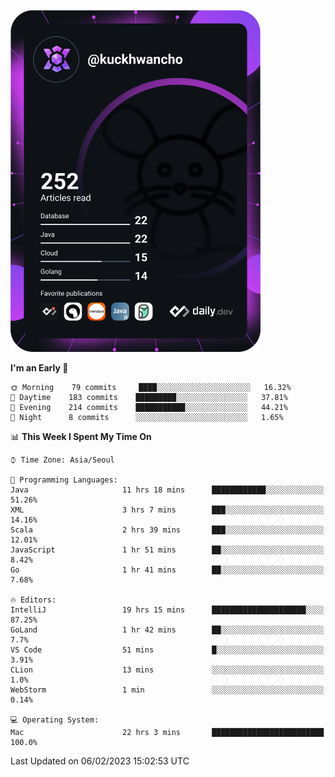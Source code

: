 <a href="https://app.daily.dev/kuckhwancho"><img src="https://github.com/kuckjwi0928/kuckjwi0928/blob/master/devcard.svg" width="400" alt="Kuckjwi Devcard"/></a>

<!--START_SECTION:waka-->
**I'm an Early 🐤** 

```text
🌞 Morning    79 commits     ████░░░░░░░░░░░░░░░░░░░░░   16.32% 
🌆 Daytime    183 commits    █████████░░░░░░░░░░░░░░░░   37.81% 
🌃 Evening    214 commits    ███████████░░░░░░░░░░░░░░   44.21% 
🌙 Night      8 commits      ░░░░░░░░░░░░░░░░░░░░░░░░░   1.65%

```


📊 **This Week I Spent My Time On** 

```text
⌚︎ Time Zone: Asia/Seoul

💬 Programming Languages: 
Java                     11 hrs 18 mins      ████████████░░░░░░░░░░░░░   51.26% 
XML                      3 hrs 7 mins        ███░░░░░░░░░░░░░░░░░░░░░░   14.16% 
Scala                    2 hrs 39 mins       ███░░░░░░░░░░░░░░░░░░░░░░   12.01% 
JavaScript               1 hr 51 mins        ██░░░░░░░░░░░░░░░░░░░░░░░   8.42% 
Go                       1 hr 41 mins        ██░░░░░░░░░░░░░░░░░░░░░░░   7.68%

🔥 Editors: 
IntelliJ                 19 hrs 15 mins      █████████████████████░░░░   87.25% 
GoLand                   1 hr 42 mins        ██░░░░░░░░░░░░░░░░░░░░░░░   7.7% 
VS Code                  51 mins             █░░░░░░░░░░░░░░░░░░░░░░░░   3.91% 
CLion                    13 mins             ░░░░░░░░░░░░░░░░░░░░░░░░░   1.0% 
WebStorm                 1 min               ░░░░░░░░░░░░░░░░░░░░░░░░░   0.14%

💻 Operating System: 
Mac                      22 hrs 3 mins       █████████████████████████   100.0%

```


 Last Updated on 06/02/2023 15:02:53 UTC
<!--END_SECTION:waka-->
